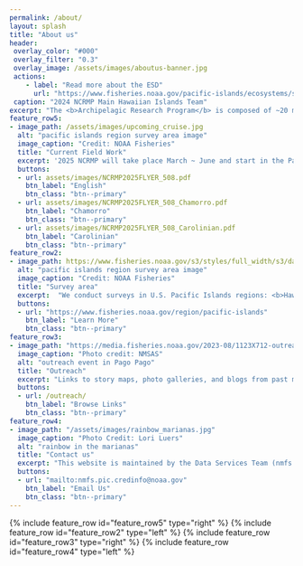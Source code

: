 ```yaml
---
permalink: /about/
layout: splash
title: "About us"
header: 
 overlay_color: "#000"
 overlay_filter: "0.3"
 overlay_image: /assets/images/aboutus-banner.jpg
 actions:
    - label: "Read more about the ESD"
      url: "https://www.fisheries.noaa.gov/pacific-islands/ecosystems/surveying-vast-pacific-ocean"
 caption: "2024 NCRMP Main Hawaiian Islands Team"
excerpt: "The <b>Archipelagic Research Program</b> is composed of ~20 members serving as technicians, coordinators, analysts, lead scientists, project managers, operations, and data managers/app developers.  We collaborate within the Ecosystem Sciences Division (ESD), across divisions, and with programs outside of NOAA."
feature_row5:
- image_path: /assets/images/upcoming_cruise.jpg
  alt: "pacific islands region survey area image"
  image_caption: "Credit: NOAA Fisheries"
  title: "Current Field Work"
  excerpt: '2025 NCRMP will take place March ~ June and start in the Pacific Islands Heritage Marine National Monument at Wake Atoll prior to heading to the Mariana Archipelago. See our <a href = "https://www.fisheries.noaa.gov/gallery/back-marianas-monitoring-coral-reef-ecosystems-pacific">photo gallery</a> or download research mission flyers below:'
  buttons:
  - url: assets/images/NCRMP2025FLYER_508.pdf
    btn_label: "English"
    btn_class: "btn--primary"
  - url: assets/images/NCRMP2025FLYER_508_Chamorro.pdf
    btn_label: "Chamorro"
    btn_class: "btn--primary"
  - url: assets/images/NCRMP2025FLYER_508_Carolinian.pdf
    btn_label: "Carolinian"
    btn_class: "btn--primary"
feature_row2:
- image_path: https://www.fisheries.noaa.gov/s3/styles/full_width/s3/dam-migration/pifsc.png?itok=SmTJPyV8
  alt: "pacific islands region survey area image"
  image_caption: "Credit: NOAA Fisheries"
  title: "Survey area"
  excerpt:  "We conduct surveys in U.S. Pacific Islands regions: <b>Hawaiian Archipelago, Mariana Archipelago, American Samoa, and Pacific Islands Heritage Marine National Monument</b>. Our longest running program, Pacific NCRMP, was previously called the Pacific Reef Assessment and Monitoring Program (RAMP). Starting in 2000, Pacific RAMP conducted surveys every 2 years to assess reef health. In 2011, <a href = 'https://coralreef.noaa.gov/'>NOAA’s Coral Reef Conservation Program (CRCP)</a> expanded the effort into <a href = 'https://www.coris.noaa.gov/monitoring/'>NCRMP</a>, aiming to track coral reef conditions across all U.S. waters using standardized methods. By 2012, the Pacific NCRMP shifted to surveying each region every 3 years."
  buttons:
  - url: "https://www.fisheries.noaa.gov/region/pacific-islands"
    btn_label: "Learn More"
    btn_class: "btn--primary"
feature_row3:
- image_path: "https://media.fisheries.noaa.gov/2023-08/1123X712-outreach-2-collage-PIFSC.jpg"
  image_caption: "Photo credit: NMSAS"
  alt: "outreach event in Pago Pago"
  title: "Outreach"
  excerpt: "Links to story maps, photo galleries, and blogs from past missions as well as more information on the Pacific Islands Fisheries Science Center (PIFSC) and our Ecosystem Sciences Division (ESD)."
  buttons:  
  - url: /outreach/
    btn_label: "Browse Links"
    btn_class: "btn--primary"
feature_row4:
- image_path: "/assets/images/rainbow_marianas.jpg"
  image_caption: "Photo Credit: Lori Luers"  
  alt: "rainbow in the marianas"
  title: "Contact us"
  excerpt: "This website is maintained by the Data Services Team (nmfs.pic.credinfo@noaa.gov) on a PIFSC github repository using minimal-mistakes jekyll theme."
  buttons:
  - url: "mailto:nmfs.pic.credinfo@noaa.gov"
    btn_label: "Email Us"
    btn_class: "btn--primary"
---
```

{% include feature_row id="feature_row5" type="right" %}
{% include feature_row id="feature_row2" type="left" %}
{% include feature_row id="feature_row3" type="right" %}
{% include feature_row id="feature_row4" type="left" %}